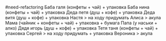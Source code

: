 #need-refactoring 
Баба галя (конфеты + чай) + упаковка
Баба нина (конфеты + чай) + упаковка
Деда петя (душ + кофе) + упаковка
Деда витя (душ + кофе) + упаковка
Настя > на ходу придумать
Алиса > акула
Мама (чайник + конфеты + чай) + упаковка + бумага
Папа (у наськи + алко)
Дядя игорь (душ + кофе) + упаковка
Тетя таня (конфеты + чай) + упаковка
Сергей > на ходу придумать + упаковка
Вероника > акула